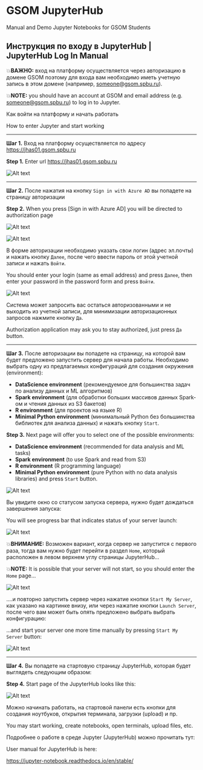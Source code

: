 # GSOM JupyterHub
Manual and Demo Jupyter Notebooks for GSOM Students

## Инструкция по входу в JupyterHub | JupyterHub Log In Manual  


:boom:__ВАЖНО:__ вход на платформу осуществляется через авторизацию в домене GSOM поэтому для входа вам необходимо иметь учетную запись в этом домене (например, someone@gsom.spbu.ru). 

:boom:__NOTE:__ you should have an account at GSOM and email address (e.g. someone@gsom.spbu.ru) to log in to Jupyter.


Как войти на платформу и начать работать

How to enter Jupyter and start working

____
__Шаг 1.__ Вход на платформу осуществляется по адресу https://jhas01.gsom.spbu.ru 

__Step 1.__ Enter url https://jhas01.gsom.spbu.ru 

![Alt text](https://github.com/vgarshin/gsom_jhub_manual/blob/master/images/manual_0.png?raw=true "Enter the JupyterHub")

____
__Шаг 2.__ После нажатия на кнопку `Sign in with Azure AD` вы попадете на страницу авторизации 

__Step 2.__ When you press [Sign in with Azure AD] you will be directed to authorization page

![Alt text](https://github.com/vgarshin/gsom_jhub_manual/blob/master/images/manual_1.png?raw=true "Login")

![Alt text](https://github.com/vgarshin/gsom_jhub_manual/blob/master/images/manual_2.png?raw=true "Password")

В форме авторизации необходимо указать свои логин (адрес эл.почты) и нажать кнопку `Далее`, после чего ввести пароль от этой учетной записи и нажать `Войти`. 

You should enter your login (same as email address) and press `Далее`, then enter your password in the password form and press `Войти`.

![Alt text](https://github.com/vgarshin/gsom_jhub_manual/blob/master/images/manual_3.png?raw=true "Leave me authorized")

Система может запросить вас остаться авторизованными и не выходить из учетной записи, для минимизации авторизационных запросов нажмите кнопку `Да`.

Authorization application may ask you to stay authorized, just press `Да` button.

____
__Шаг 3.__ После авторизации вы попадете на страницу, на которой вам будет предложено запустить сервер для начала работы. Необходимо выбрать одну из предлагаемых конфигураций для создания окружения (environment):
- __DataScience environment__ (рекомендуемое для большинства задач по анализу данных и ML алгоритмов)
- __Spark environment__ (для обработки больших массивов данных Spark-ом и чтения данных из S3 бакетов)
- __R environment__ (для проектов на языке R)
- __Minimal Python environment__ (минимальный Python без большинства библиотек для анализа данных)
и нажать кнопку `Start`.

__Step 3.__ Next page will offer you to select one of the possible environments:
- __DataScience environment__ (recommended for data analysis and ML tasks)
- __Spark environment__ (to use Spark and read from S3)
- __R environment__ (R programming language)
- __Minimal Python environment__ (pure Python with no data analysis libraries)
and press `Start` button.

![Alt text](https://github.com/vgarshin/gsom_jhub_manual/blob/master/images/manual_4.png?raw=true "Select environment")

Вы увидите окно со статусом запуска сервера, нужно будет дождаться завершения запуска:

You will see progress bar that indicates status of your server launch:

![Alt text](https://github.com/vgarshin/gsom_jhub_manual/blob/master/images/manual_5.png?raw=true "Launch progress")

:boom:__ВНИМАНИЕ:__ Возможен вариант, когда сервер не запустится с первого раза, тогда вам нужно будет перейти в раздел `Home`, который расположен в левом верхнем углу страницы JupyterHub…

:boom:__NOTE:__ It is possible that your server will not start, so you should enter the `Home` page...

![Alt text](https://github.com/vgarshin/gsom_jhub_manual/blob/master/images/manual_6.png?raw=true "Get Home")

....и повторно запустить сервер через нажатие кнопки `Start My Server`, как указано на картинке внизу, или через нажатие кнопки `Launch Server`, после чего вам может быть опять предложено выбрать выбрать конфигурацию:

...and start your server one more time manually by pressing `Start My Server` button:

![Alt text](https://github.com/vgarshin/gsom_jhub_manual/blob/master/images/manual_7.png?raw=true "Start server")

____
__Шаг 4.__ Вы попадете на стартовую страницу JupyterHub, которая будет выглядеть следующим образом:

__Step 4.__ Start page of the JupyterHub looks like this:

![Alt text](https://github.com/vgarshin/gsom_jhub_manual/blob/master/images/manual_8.png?raw=true "Start page")

Можно начинать работать, на стартовой панели есть кнопки для создания ноутбуков, открытия терминала, загрузки (upload) и пр.

You may start working, create notebooks, open terminals, upload files, etc.



Подробнее о работе в среде Jupyter (JupyterHub) можно прочитать тут: 

User manual for JupyterHub is here:

https://jupyter-notebook.readthedocs.io/en/stable/ 

